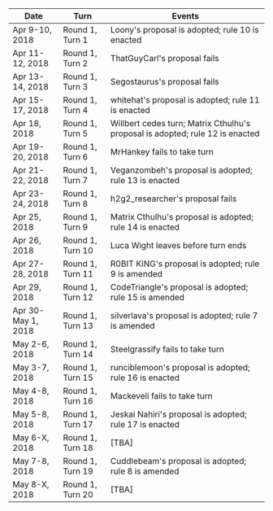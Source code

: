 | Date                | Turn             | Events
| ------------------- | ---------------- | ------
| Apr 9-10, 2018      | Round 1, Turn 1  | Loony's proposal is adopted; rule 10 is enacted
| Apr 11-12, 2018     | Round 1, Turn 2  | ThatGuyCarl's proposal fails
| Apr 13-14, 2018     | Round 1, Turn 3  | Segostaurus's proposal fails
| Apr 15-17, 2018     | Round 1, Turn 4  | whitehat's proposal is adopted; rule 11 is enacted
| Apr 18, 2018        | Round 1, Turn 5  | Willbert cedes turn; Matrix Cthulhu's proposal is adopted; rule 12 is enacted
| Apr 19-20, 2018     | Round 1, Turn 6  | MrHankey fails to take turn
| Apr 21-22, 2018     | Round 1, Turn 7  | Veganzombeh's proposal is adopted; rule 13 is enacted
| Apr 23-24, 2018     | Round 1, Turn 8  | h2g2_researcher's proposal fails
| Apr 25, 2018        | Round 1, Turn 9  | Matrix Cthulhu's proposal is adopted; rule 14 is enacted
| Apr 26, 2018        | Round 1, Turn 10 | Luca Wight leaves before turn ends
| Apr 27-28, 2018     | Round 1, Turn 11 | R0BIT KING's proposal is adopted; rule 9 is amended
| Apr 29, 2018        | Round 1, Turn 12 | CodeTriangle's proposal is adopted; rule 15 is amended
| Apr 30-May 1, 2018  | Round 1, Turn 13 | silverlava's proposal is adopted; rule 7 is amended
| May 2-6, 2018       | Round 1, Turn 14 | Steelgrassify fails to take turn
| May 3-7, 2018       | Round 1, Turn 15 | runciblemoon's proposal is adopted; rule 16 is enacted
| May 4-8, 2018       | Round 1, Turn 16 | Mackeveli fails to take turn
| May 5-8, 2018       | Round 1, Turn 17 | Jeskai Nahiri's proposal is adopted; rule 17 is enacted
| May 6-X, 2018       | Round 1, Turn 18 | [TBA]
| May 7-8, 2018       | Round 1, Turn 19 | Cuddlebeam's proposal is adopted; rule 8 is amended
| May 8-X, 2018       | Round 1, Turn 20 | [TBA]